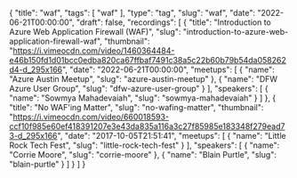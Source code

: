 {
  "title": "waf",
  "tags": [
    "waf"
  ],
  "type": "tag",
  "slug": "waf",
  "date": "2022-06-21T00:00:00",
  "draft": false,
  "recordings": [
    {
      "title": "Introduction to Azure Web Application Firewall (WAF)",
      "slug": "introduction-to-azure-web-application-firewall-waf",
      "thumbnail": "https://i.vimeocdn.com/video/1460364484-e46b150fd1d01bcc0edba820ca67ffbaf7491c38a5c22b60b79b54da058262d4-d_295x166",
      "date": "2022-06-21T00:00:00",
      "meetups": [
        {
          "name": "Azure Austin Meetup",
          "slug": "azure-austin-meetup"
        },
        {
          "name": "DFW Azure User Group",
          "slug": "dfw-azure-user-group"
        }
      ],
      "speakers": [
        {
          "name": "Sowmya Mahadevaiah",
          "slug": "sowmya-mahadevaiah"
        }
      ]
    },
    {
      "title": "No WAF'ing Matter",
      "slug": "no-wafing-matter",
      "thumbnail": "https://i.vimeocdn.com/video/660018593-ccf10f985e60ef418391207e3e43da835a116a3c27f85985e183348f279ead73-d_295x166",
      "date": "2017-10-05T21:51:41",
      "meetups": [
        {
          "name": "Little Rock Tech Fest",
          "slug": "little-rock-tech-fest"
        }
      ],
      "speakers": [
        {
          "name": "Corrie Moore",
          "slug": "corrie-moore"
        },
        {
          "name": "Blain Purtle",
          "slug": "blain-purtle"
        }
      ]
    }
  ]
}